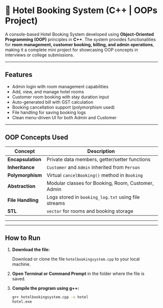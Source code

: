 # 🏨 Hotel Booking System (C++ | OOPs Project)

A console-based Hotel Booking System developed using **Object-Oriented Programming (OOP)** principles in **C++**. The system provides functionalities for **room management, customer booking, billing, and admin operations**, making it a complete mini project for showcasing OOP concepts in interviews or college submissions.

---

##  Features

- Admin login with room management capabilities
- Add, view, and manage hotel rooms
- Customer room booking with stay duration input
- Auto-generated bill with GST calculation
- Booking cancellation support (polymorphism used)
- File handling for saving booking logs
- Clean menu-driven UI for both Admin and Customer

---

## OOP Concepts Used

| Concept         | Description                                            |
|----------------|--------------------------------------------------------|
| **Encapsulation** | Private data members, getter/setter functions        |
| **Inheritance**   | `Customer` and `Admin` inherited from `Person`      |
| **Polymorphism**  | Virtual `cancelBooking()` method in `Booking`       |
| **Abstraction**   | Modular classes for Booking, Room, Customer, Admin  |
| **File Handling** | Logs stored in `booking_log.txt` using file streams |
| **STL**           | `vector` for rooms and booking storage              |

---


---

##  How to Run

1. **Download the file:**

   Download or clone the file `hotelbookingsystem.cpp` to your local machine.

2. **Open Terminal or Command Prompt** in the folder where the file is saved.

3. **Compile the program using g++:**

   ```bash
   g++ hotelbookingsystem.cpp -o hotel
   hotel.exe     

